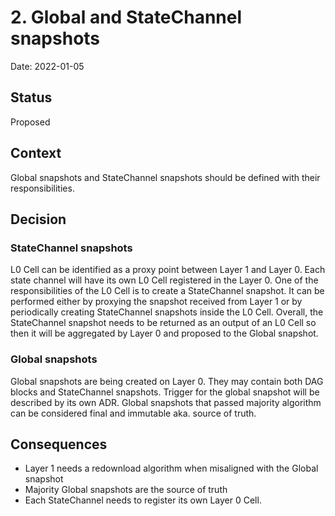 # 2. Global and StateChannel snapshots

Date: 2022-01-05

## Status

Proposed

## Context

Global snapshots and StateChannel snapshots should be defined with their
responsibilities.

## Decision

### StateChannel snapshots

L0 Cell can be identified as a proxy point between Layer 1 and Layer 0. Each
state channel will have its own L0 Cell registered in the Layer 0. One of the
responsibilities of the L0 Cell is to create a StateChannel snapshot. It can be
performed either by proxying the snapshot received from Layer 1 or by
periodically creating StateChannel snapshots inside the L0 Cell. Overall, the
StateChannel snapshot needs to be returned as an output of an L0 Cell so then it
will be aggregated by Layer 0 and proposed to the Global snapshot.

### Global snapshots

Global snapshots are being created on Layer 0. They may contain both DAG blocks and
StateChannel snapshots. Trigger for the global snapshot will be described by its
own ADR. Global snapshots that passed majority algorithm can be considered final
and immutable aka. source of truth.

## Consequences

- Layer 1 needs a redownload algorithm when misaligned with the Global snapshot
- Majority Global snapshots are the source of truth
- Each StateChannel needs to register its own Layer 0 Cell.
